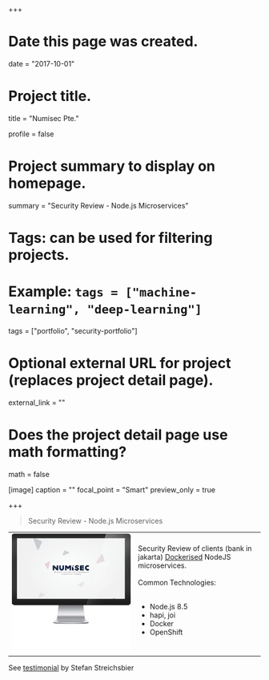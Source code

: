 +++
# Date this page was created.
date = "2017-10-01"

# Project title.
title = "Numisec Pte."

profile = false

# Project summary to display on homepage.
summary = "Security Review - Node.js Microservices"

# Tags: can be used for filtering projects.
# Example: `tags = ["machine-learning", "deep-learning"]`
tags = ["portfolio", "security-portfolio"]

# Optional external URL for project (replaces project detail page).
external_link = ""

# Does the project detail page use math formatting?
math = false

[image]
caption = ""
focal_point = "Smart"
preview_only = true

+++

> Security Review - Node.js Microservices

<table style="display: table">
   <tr>
      <td style="text-align: left; width: 50%"><img src="featured.png"></td>
      <td style="text-align: left">
         Security Review of clients (bank in jakarta) <a href="/publication/docker-security/" target="_blank">Dockerised</a> NodeJS microservices.
         <br><br>
         Common Technologies:
         <br><br>
         <ul>
            <li>Node.js 8.5</li>
            <li>hapi, joi</li>
            <li>Docker</li>
            <li>OpenShift</li>
         </ul>
      </td>
   </tr>
</table>

See <a href="../testimonial-stefan-streichsbier">testimonial</a> by Stefan Streichsbier





